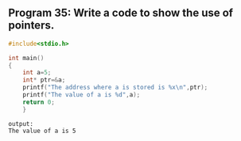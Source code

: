 ## Program 35: Write a code to show the use of pointers.
```C
#include<stdio.h>

int main()
{
    int a=5;
    int* ptr=&a;
    printf("The address where a is stored is %x\n",ptr);
    printf("The value of a is %d",a);
    return 0;
	} 
```
```
output:
The value of a is 5
```
